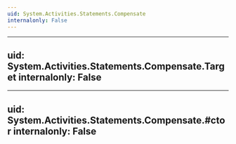 ```yaml
---
uid: System.Activities.Statements.Compensate
internalonly: False
---
```


---
uid: System.Activities.Statements.Compensate.Target
internalonly: False
---

---
uid: System.Activities.Statements.Compensate.#ctor
internalonly: False
---
